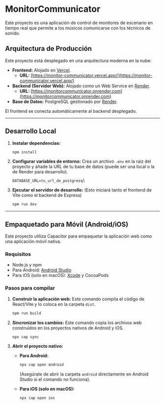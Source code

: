 # MonitorCommunicator

Este proyecto es una aplicación de control de monitores de escenario en tiempo real que permite a los músicos comunicarse con los técnicos de sonido.

## Arquitectura de Producción

Este proyecto está desplegado en una arquitectura moderna en la nube:

-   **Frontend:** Alojado en [Vercel](https://vercel.com).
    -   **URL:** [https://monitor-communicator.vercel.app/](https://monitor-communicator.vercel.app/)
-   **Backend (Servidor Web):** Alojado como un Web Service en [Render](https://render.com).
    -   **URL:** [https://monitorcommunicator.onrender.com](https://monitorcommunicator.onrender.com)
-   **Base de Datos:** PostgreSQL gestionado por [Render](https://render.com).

El frontend se conecta automáticamente al backend desplegado.

---

## Desarrollo Local

1.  **Instalar dependencias:**
    ```sh
    npm install
    ```

2.  **Configurar variables de entorno:**
    Crea un archivo `.env` en la raíz del proyecto y añade la URL de tu base de datos (puede ser una local o la de Render para desarrollo).
    ```
    DATABASE_URL=tu_url_de_postgresql
    ```

3.  **Ejecutar el servidor de desarrollo:**
    (Esto iniciará tanto el frontend de Vite como el backend de Express)
    ```sh
    npm run dev
    ```

---

## Empaquetado para Móvil (Android/iOS)

Este proyecto utiliza Capacitor para empaquetar la aplicación web como una aplicación móvil nativa.

### Requisitos

*   Node.js y npm
*   Para Android: [Android Studio](https://developer.android.com/studio)
*   Para iOS (solo en macOS): [Xcode](https://developer.apple.com/xcode/) y CocoaPods

### Pasos para compilar

1.  **Construir la aplicación web:**
    Este comando compila el código de React/Vite y lo coloca en la carpeta `dist`.
    ```sh
    npm run build
    ```

2.  **Sincronizar los cambios:**
    Este comando copia los archivos web construidos en los proyectos nativos de Android y iOS.
    ```sh
    npx cap sync
    ```

3.  **Abrir el proyecto nativo:**

    *   **Para Android:**
        ```sh
        npx cap open android
        ```
        (Asegúrate de abrir la carpeta `android` directamente en Android Studio si el comando no funciona).

    *   **Para iOS (solo en macOS):**
        ```sh
        npx cap open ios
        ```